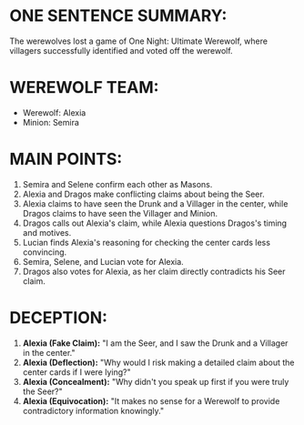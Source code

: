 # ONE SENTENCE SUMMARY:
The werewolves lost a game of One Night: Ultimate Werewolf, where villagers successfully identified and voted off the werewolf.

# WEREWOLF TEAM:
- Werewolf: Alexia
- Minion: Semira

# MAIN POINTS:
1. Semira and Selene confirm each other as Masons.
2. Alexia and Dragos make conflicting claims about being the Seer.
3. Alexia claims to have seen the Drunk and a Villager in the center, while Dragos claims to have seen the Villager and Minion.
4. Dragos calls out Alexia's claim, while Alexia questions Dragos's timing and motives.
5. Lucian finds Alexia's reasoning for checking the center cards less convincing.
6. Semira, Selene, and Lucian vote for Alexia.
7. Dragos also votes for Alexia, as her claim directly contradicts his Seer claim.

# DECEPTION:
1. **Alexia (Fake Claim):** "I am the Seer, and I saw the Drunk and a Villager in the center."
2. **Alexia (Deflection):** "Why would I risk making a detailed claim about the center cards if I were lying?"
3. **Alexia (Concealment):** "Why didn't you speak up first if you were truly the Seer?"
4. **Alexia (Equivocation):** "It makes no sense for a Werewolf to provide contradictory information knowingly."